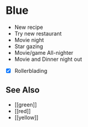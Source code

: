 # Blue

- New recipe
- Try new restaurant
- Movie night
- Star gazing
- Movie/game All-nighter
- Movie and Dinner night out
- [x] Rollerblading

## See Also

- [[green]]
- [[red]]
- [[yellow]]
